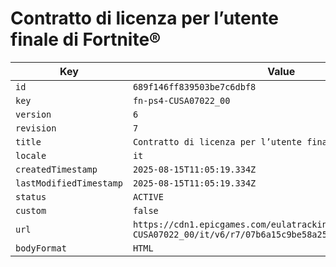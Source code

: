 # Contratto di licenza per l’utente finale di Fortnite®

| Key | Value |
| --- | ----- |
| `id` | `689f146ff839503be7c6dbf8` |
| `key` | `fn-ps4-CUSA07022_00` |
| `version` | `6` |
| `revision` | `7` |
| `title` | `Contratto di licenza per l’utente finale di Fortnite®` |
| `locale` | `it` |
| `createdTimestamp` | `2025-08-15T11:05:19.334Z` |
| `lastModifiedTimestamp` | `2025-08-15T11:05:19.334Z` |
| `status` | `ACTIVE` |
| `custom` | `false` |
| `url` | `https://cdn1.epicgames.com/eulatracking-download/fn-ps4-CUSA07022_00/it/v6/r7/07b6a15c9be58a25a21260ef47382bdc.pdf` |
| `bodyFormat` | `HTML` |
